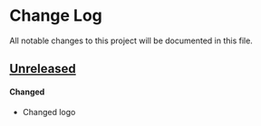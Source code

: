 # Change Log
All notable changes to this project will be documented in this file.
 
## [Unreleased]
#### Changed 
- Changed logo


[Unreleased]: https://github.com/elixirhub/elixir-aai-proxy-idp-template/tree/master